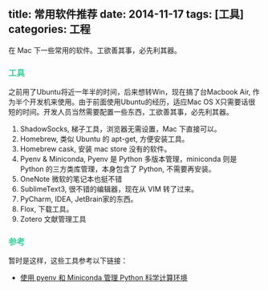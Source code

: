 title: 常用软件推荐
date: 2014-11-17
tags: [工具]
categories: 工程
---
在 Mac 下一些常用的软件。工欲善其事，必先利其器。

### <font color="#32CD99"> 工具 </font>
  之前用了Ubuntu将近一年半的时间，后来想转Win，现在搞了台Macbook Air, 作为半个开发机来使用。由于前面使用Ubuntu的经历，适应Mac OS X只需要话很短的时间。开发人员当然需要配置一些东西，工欲善其事，必先利其器。  
1)  ShadowSocks, 梯子工具，浏览器无需设置，Mac 下直接可以。
2)  Homebrew, 类似 Ubuntu 的 apt-get, 方便安装工具。
3)  Homebrew cask, 安装 mac store 没有的软件。
4)  Pyenv & Miniconda, Pyenv 是 Python 多版本管理，miniconda 则是 Python 的三方类库管理，本身包含了 Python, 不需要再安装。
5)  OneNote 微软的笔记本也挺不错 
6)  SublimeText3, 很不错的编辑器，现在从 VIM 转了过来。
7)  PyCharm, IDEA, JetBrain家的东西。
8)  Flox, 下载工具。
9)  Zotero 文献管理工具 


### <font color="#32CD99"> 参考 </font>
  暂时是这样，这些工具参考以下链接：

*   [使用 pyenv 和 Miniconda 管理 Python 科学计算环境](http://huangziwei.com/tech/setting-up-scientific-python-environment-in-os-x-10-10-using-miniconda/)

